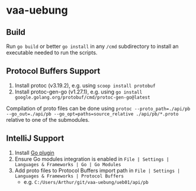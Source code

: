 # vaa-uebung

## Build

Run `go build` or better `go install` in any `/cmd` subdirectory to install an executable needed to run the scripts.

## Protocol Buffers Support

1. Install protoc (v3.19.2), e.g. using `scoop install protobuf`
2. Install protoc-gen-go (v1.27.1), e.g. using `go install google.golang.org/protobuf/cmd/protoc-gen-go@latest`

Compilation of proto files can be done using `protoc --proto_path=./api/pb --go_out=./api/pb --go_opt=paths=source_relative ./api/pb/*.proto` relative to one of the submodules.

## IntelliJ Support

1. Install [Go plugin](https://plugins.jetbrains.com/plugin/9568-go)
2. Ensure Go modules integration is enabled in `File | Settings | Languages & Frameworks | Go | Go Modules`
3. Add proto files to Protocol Buffers import path in `File | Settings | Languages & Frameworks | Protocol Buffers`
    - e.g. `C:/Users/Arthur/git/vaa-uebung/ueb01/api/pb`
